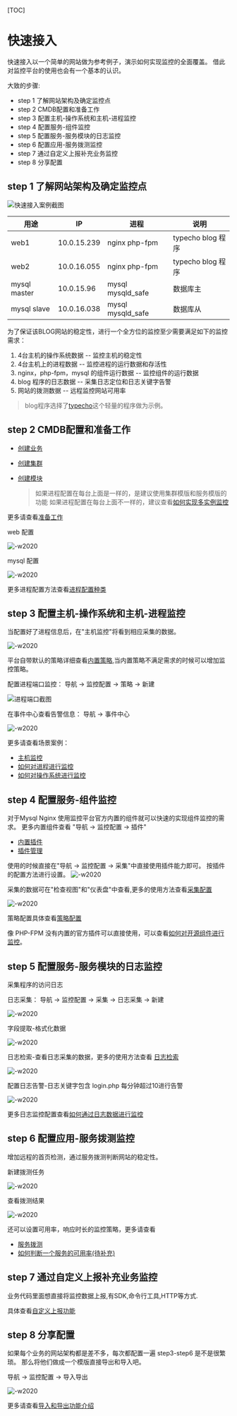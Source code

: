 [TOC]

# 快速接入

快速接入以一个简单的网站做为参考例子，演示如何实现监控的全面覆盖。 借此对监控平台的使用也会有一个基本的认识。

大致的步骤:

* step 1 了解网站架构及确定监控点
* step 2 CMDB配置和准备工作
* step 3 配置主机-操作系统和主机-进程监控
* step 4 配置服务-组件监控
* step 5 配置服务-服务模块的日志监控
* step 6 配置应用-服务拨测监控
* step 7 通过自定义上报补充业务监控
* step 8 分享配置

## step 1 了解网站架构及确定监控点

![快速接入案例截图](media/15834003432759.jpg)

| 用途 | IP | 进程 | 说明
| ---|---|---|---
| web1 | 10.0.15.239 | nginx php-fpm | typecho blog 程序
| web2 | 10.0.16.055 | nginx php-fpm | typecho blog 程序
| mysql master | 10.0.15.96 | mysql mysqld_safe | 数据库主
| mysql slave | 10.0.16.038  | mysql mysqld_safe | 数据库从

为了保证该BLOG网站的稳定性，进行一个全方位的监控至少需要满足如下的监控需求：

1. 4台主机的操作系统数据 -- 监控主机的稳定性
2. 4台主机上的进程数据 -- 监控进程的运行数据和存活性
3. nginx，php-fpm，mysql 的组件运行数据 -- 监控组件的运行数据
4. blog 程序的日志数据  -- 采集日志定位和日志关键字告警
5. 网站的拨测数据 -- 远程监控网站可用率

> blog程序选择了[typecho](http://typecho.org/)这个轻量的程序做为示例。

## step 2 CMDB配置和准备工作

* [创建业务](../../../配置平台/产品白皮书/产品功能/BusinessManagement.md)
* [创建集群](../../../配置平台/产品白皮书/产品功能/SetTemp.md)
* [创建模块](../../../配置平台/产品白皮书/产品功能/Model.md)

    > 如果进程配置在每台上面是一样的，是建议使用集群模版和服务模版的功能
    > 如果进程配置在每台上面不一样的，建议查看[如何实现多实例监控](../guide/multi_instance_monitor.md)

更多请查看[准备工作](./prepare.md)

web 配置

![-w2020](media/15809126500018.jpg)

mysql 配置

![-w2020](media/15809126100566.jpg)

更多进程配置方法查看[进程配置种类](../guide/process_cases.md)

## step 3 配置主机-操作系统和主机-进程监控

当配置好了进程信息后，在"主机监控"将看到相应采集的数据。

![-w2020](media/15809625239667.jpg)

平台自带默认的策略详细查看[内置策略](../functions/addenda/builtin-rules.md),当内置策略不满足需求的时候可以增加监控策略。

配置进程端口监控： 导航 →  监控配置 →  策略 → 新建

![进程端口截图](media/15833972925153.jpg)

在事件中心查看告警信息： 导航 → 事件中心

![-w2020](media/15809895919471.jpg)

更多请查看场景案例：

* [主机监控](../functions/scene/host-monitor.md)
* [如何对进程进行监控](../guide/process_monitor.md)
* [如何对操作系统进行监控](../guide/os_monitor.md)

## step 4 配置服务-组件监控

对于Mysql Nginx 使用监控平台官方内置的组件就可以快速的实现组件监控的需求。 更多内置组件查看 "导航 →  监控配置 →  插件"

* [内置插件](../functions/addenda/builtin-plugins.md)
* [插件管理](../functions/conf/plugins.md)

使用的时候直接在"导航 →  监控配置 →  采集"中直接使用插件能力即可。 按插件的配置方法进行设置。
![-w2020](media/15809632369678.jpg)

采集的数据可在"检查视图"和"仪表盘"中查看,更多的使用方法查看[采集配置](../functions/conf/collect-tasks.md)

![-w2020](media/15809774652787.jpg)


策略配置具体查看[策略配置](../functions/conf/rules.md)

像 PHP-FPM 没有内置的官方插件可以直接使用，可以查看[如何对开源组件进行监控](../guide/component_monitor.md)。

## step 5 配置服务-服务模块的日志监控

采集程序的访问日志

日志采集： 导航 →  监控配置 →  采集  →  日志采集   →  新建

![-w2020](media/15809715128894.jpg)

字段提取-格式化数据

![-w2020](media/15809846202210.jpg)

日志检索-查看日志采集的数据，更多的使用方法查看 [日志检索](../functions/analyze/log-search.md)

![-w2020](media/15809845810410.jpg)

配置日志告警-日志关键字包含 login.php 每分钟超过10进行告警

![-w2020](media/15809852566515.jpg)

更多日志监控配置查看[如何通过日志数据进行监控](../guide/log_monitor.md)

## step 6 配置应用-服务拨测监控

增加远程的首页检测，通过服务拨测判断网站的稳定性。

新建拨测任务

![-w2020](media/15809864515258.jpg)

查看拨测结果

![-w2020](media/15809863857690.jpg)

还可以设置可用率，响应时长的监控策略，更多请查看

* [服务拨测](../functions/scene/dial.md)
* [如何判断一个服务的可用率(待补充)](../guide/dial_monitor.md)

## step 7 通过自定义上报补充业务监控

业务代码里面想直接将监控数据上报,有SDK,命令行工具,HTTP等方式. 

具体查看[自定义上报功能](../functions/conf/custom-report.md)

## step 8 分享配置

如果每个业务的网站架构都是差不多，每次都配置一遍 step3-step6 是不是很繁琐。 那么将他们做成一个模版直接导出和导入吧。

导航 →  监控配置 →  导入导出

![-w2020](media/15809898304165.jpg)

更多请查看[导入和导出功能介绍](../functions/conf/import-export.md)


